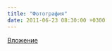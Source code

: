 ```yaml
---
title: "Фотография"
date: 2011-06-23 08:30:00 +0300
---
```



[Вложение](https://vk.com/photo41076938_263610553)
